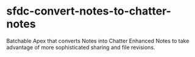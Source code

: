 # sfdc-convert-notes-to-chatter-notes
Batchable Apex that converts Notes into Chatter Enhanced Notes to take advantage of more sophisticated sharing and file revisions.
